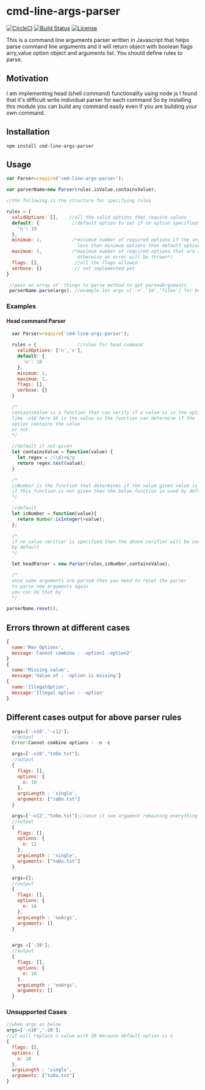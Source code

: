 
# cmd-line-args-parser

[![CircleCI](https://circleci.com/gh/nrjais/cmd-line-args-parser/tree/master.svg?style=shield&circle-token=897e6a1defad17b1f69f974d5457ac530f4c0f7f)](https://circleci.com/gh/nrjais/cmd-line-args-parser/tree/master)
[![Build Status](https://travis-ci.org/nrjais/cmd-line-args-parser.svg?branch=master)](https://travis-ci.org/nrjais/cmd-line-args-parser)
[![License](https://img.shields.io/badge/License-Apache%202.0-blue.svg)](https://opensource.org/licenses/Apache-2.0)

This is a command line arguments parser written in Javascript that helps parse command line arguments and it will return object with boolean flags arry,value option object and arguments list. You should define rules to parse.

## Motivation

I am implementing head (shell command) functionality using node js I found that it's difficult write individual parser for each command So by installing this module you can build any command easily even if you are building your own command.

## Installation

`npm install cmd-line-args-parser`

## Usage

```javascript
var Parser=require('cmd-line-args-parser');

var parserName=new Parser(rules,isValue,containsValue);

//the following is the structure for specifying rules

rules = {
  validOptions: [],    //all the valid options that require values
  default: {            //default option to set if no option specified
    'n': 10
  },
  minimum: 1,           /*minimum number of required options if the arguments have
                          less than minimum options than default option will be set*/
  maximum: 1,           /*maximum number of required options that are allowed
                          otherwise an error will be thrown*/
  flags: [],             //all the flags allowed
  verbose: {}            // not implemented yet
}

 //pass an array of  things to parse method to get parsedArguments
 parserName.parse(args); //example let args =['-n','10','files'] for head

```

### Examples

#### Head command Parser

```javascript
  var Parser=require('cmd-line-args-parser');

  rules = {               //rules for head command
    validOptions: ['n','c'],
    default: {
      'n': 10
    },
    minimum: 1,
    maximum: 1,
    flags: [],
    verbose: {}
  }

  /*
  containsValue is a function that can verify if a value is in the option or not
  like -n10 here 10 is the value so the function can determine if the
  option contains the value
  or not.
  */

  //default if not given
  let containsValue = function(value) {
    let regex = /(\d)+$/g
    return regex.test(value);
  }

  /*
  isNumber is the function that determines if the value given value is legal or not
  if this function is not given then the below function is used by default.
  */

  //default
  let isNumber = function(value){
    return Number.isInteger(+value);
  };

  /*
  if no value verifier is specified then the above verifier will be used
  by default
  */

  let headParser = new Parser(rules,isNumber,containsValue);

  /*
  once some arguments are parsed then you need to reset the parser
  to parse new arguments again
  you can do that by
  */

parserName.reset();

```

## Errors thrown at different cases

```javascript
{
  name:'Max Options',
  message:'Cannot combine : -option1 -option2'
}
{
  name:'Missing value',
  message:'Value of : -option is missing'}
{
  name:'IllegalOption',
  message:'Illegal option : -option'
}
```

## Different cases output for above parser rules

```javascript
  args=['-n10','-c12'];
  //output
  Error:Cannot combine options : -n -c

  args=['-n10',"toDo.txt"];
  //output
  {
    flags: [],
    options: {
      n: 10
    },
    argsLength : 'single',
    arguments: ["toDo.txt"]
  }

  args=['-n12',"toDo.txt"];//once it see argument remaining everything is argument
  //output
  {
    flags: [],
    options: {
      n: 12
    },
    argsLength : 'single',
    arguments: ["toDo.txt"]
  }

  args=[];
  //output
  {
    flags: [],
    options: {
      n: 10
    },
    argsLength : 'noArgs',
    arguments: []
  }


  args =['-10'];
  //output
  {
    flags: [],
    options: {
      n: 10
    },
    argsLength : 'noArgs',
    arguments: []
  }
```

### Unsupported Cases

```javascript
//when args as below
args=['-n10','-20'];
//it will replace n value with 20 because default option is n
{
  flags: [],
  options: {
    n: 20
  },
  argsLength : 'single',
  arguments: ["toDo.txt"]
}

```
